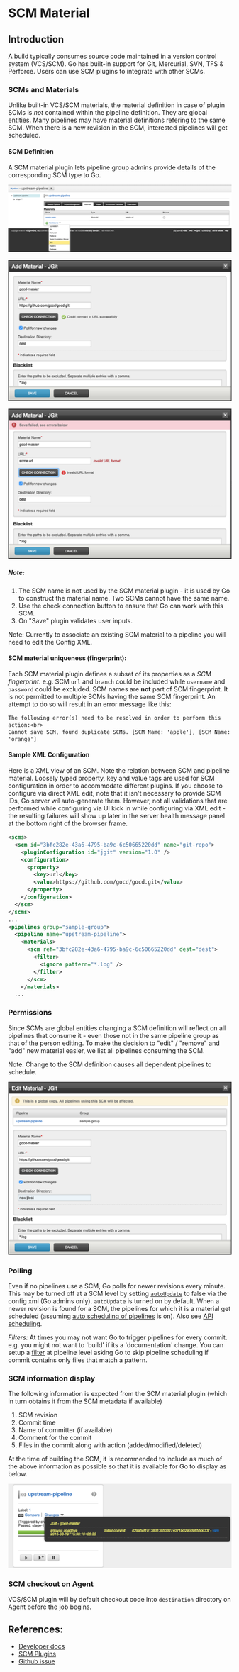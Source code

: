 # SCM Material

## Introduction

A build typically consumes source code maintained in a version control system (VCS/SCM). Go has built-in support for Git, Mercurial, SVN, TFS & Perforce. Users can use SCM plugins to integrate with other SCMs.

### SCMs and Materials

Unlike built-in VCS/SCM materials, the material definition in case of plugin SCMs is *not* contained within the pipeline definition. They are global entities. Many pipelines may have material definitions refering to the same SCM. When there is a new revision in the SCM, interested pipelines will get scheduled.

#### SCM Definition

A SCM material plugin lets pipeline group admins provide details of the corresponding SCM type to Go.

![](../resources/images/scm-select-material.png)

![](../resources/images/scm-add-material.png)

![](../resources/images/scm-errors.png)

##### Note:

1. The SCM name is not used by the SCM material plugin - it is used by Go to construct the material name. Two SCMs cannot have the same name.
3. Use the check connection button to ensure that Go can work with this SCM.
4. On "Save" plugin validates user inputs.

Note: Currently to associate an existing SCM material to a pipeline you will need to edit the Config XML.

#### SCM material uniqueness (fingerprint):
Each SCM material plugin defines a subset of its properties as a *SCM fingerprint*. e.g. SCM `url` and `branch` could be included while `username` and `password` could be excluded. SCM names are **not** part of SCM fingerprint. It is not permitted to multiple SCMs having the same SCM fingerprint. An attempt to do so will result in an error message like this:

```
The following error(s) need to be resolved in order to perform this action:<br>
Cannot save SCM, found duplicate SCMs. [SCM Name: 'apple'], [SCM Name: 'orange']
```

#### Sample XML Configuration

Here is a XML view of an SCM. Note the relation between SCM and pipeline material. Loosely typed property, key and value tags are used for SCM configuration in order to accommodate different plugins. If you choose to configure via direct XML edit, note that it isn't necessary to provide SCM IDs, Go server wil auto-generate them. However, not all validations that are performed while configuring via UI kick in while configuring via XML edit - the resulting failures will show up later in the server health message panel at the bottom right of the browser frame.

```xml
<scms>
  <scm id="3bfc282e-43a6-4795-ba9c-6c50665220dd" name="git-repo">
    <pluginConfiguration id="jgit" version="1.0" />
    <configuration>
      <property>
        <key>url</key>
        <value>https://github.com/gocd/gocd.git</value>
      </property>
    </configuration>
  </scm>
</scms>
...
<pipelines group="sample-group">
  <pipeline name="upstream-pipeline">
    <materials>
      <scm ref="3bfc282e-43a6-4795-ba9c-6c50665220dd" dest="dest">
        <filter>
          <ignore pattern="*.log" />
        </filter>
      </scm>
    </materials>
  ...
```

### Permissions

Since SCMs are global entities changing a SCM definition will reflect on all pipelines that consume it - even those not in the same pipeline group as that of the person editing. To make the decision to "edit" / "remove" and "add" new material easier, we list all pipelines consuming the SCM.

Note: Change to the SCM definition causes all dependent pipelines to schedule.

![](../resources/images/scm-edit-material.png)

### Polling

Even if no pipelines use a SCM, Go polls for newer revisions every minute. This may be turned off at a SCM level by setting [`autoUpdate`](../configuration/configuration_reference.md#scm) to false via the config xml (Go admins only). `autoUpdate` is turned on by default. When a newer revision is found for a SCM, the pipelines for which it is a material get scheduled (assuming [auto scheduling of pipelines](../configuration/pipeline_scheduling.md) is on). Also see [API scheduling](../api/pipeline_api.md#key).

*Filters:* At times you may not want Go to trigger pipelines for every commit. e.g. you might not want to 'build' if its a 'documentation' change. You can setup a [filter](../configuration/configuration_reference.md#filter) at pipeline level asking Go to skip pipeline scheduling if commit contains only files that match a pattern.

### SCM information display

The following information is expected from the SCM material plugin (which in turn obtains it from the SCM metadata if available)

1.  SCM revision
2.  Commit time
3.  Name of committer (if available)
4.  Comment for the commit
5.  Files in the commit along with action (added/modified/deleted)

At the time of building the SCM, it is recommended to include as much of the above information as possible so that it is available for Go to display as below.

![](../resources/images/scm-revision-details.png)

### SCM checkout on Agent

VCS/SCM plugin will by default checkout code into `destination` directory on Agent before the job begins.

## References:

* [Developer docs](https://developer.gocd.io/current/writing_go_plugins/scm_material/json_message_based_scm_material_extension.html)
* [SCM Plugins](https://www.gocd.io/community/plugins.html#scm-plugins-count)
* [Github issue](https://github.com/gocd/gocd/issues/818)
